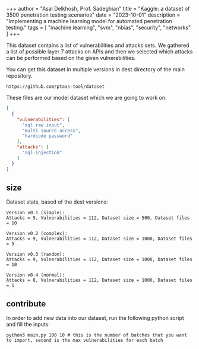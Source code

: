 +++
author = "Asal Delkhosh, Prof. Sadeghian"
title = "Kaggle: a dataset of 3500 penetration testing scenarios"
date = "2023-10-01"
description = "Implementing a machine learning model for automated penetration testing."
tags = [
    "machine learning",
    "svm",
    "nbias",
    "security",
    "networks"
]
+++

This dataset contains a list of vulnerabilities and attacks sets. We gathered a list of possible layer 7 attacks on APIs and then we selected which attacks can be performed based on the given vulnerabilities.

<!--more-->

You can get this dataset in multiple versions in dest directory of the main repository.

```shell
https://github.com/ptaas-tool/dataset
```

These files are our
model dataset which we are going to work on.

```json
[
  {
    "vulnerabilities": [
      "sql raw input",
      "multi source access",
      "hardcode password"
    ],
    "attacks": [
      "sql-injection"
    ]
  }
]
```

## size

Dataset stats, based of the dest versions:

```shell
Version v0.1 (simple):
Attacks = 9, Vulnerabilities = 112, Dataset size = 500, Dataset files = 10
```

```shell
Version v0.2 (complex):
Attacks = 9, Vulnerabilities = 112, Dataset size = 1000, Dataset files = 5
```

```shell
Version v0.3 (random):
Attacks = 9, Vulnerabilities = 112, Dataset size = 1000, Dataset files = 10
```

```shell
Version v0.4 (normal):
Attacks = 8, Vulnerabilities = 112, Dataset size = 1000, Dataset files = 1
```

## contribute

In order to add new data into our dataset, run the following python script and fill the inputs:

```shell
python3 main.py 100 10 # this is the number of batches that you want to import, second is the max vulnerabilities for each batch
```
